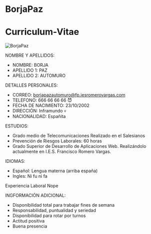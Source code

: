 # BorjaPaz
# Curriculum-Vitae
![BorjaPaz](https://data.pixiz.com/output/user/frame/preview/400x400/5/9/2/2/3112295_2b37e.jpg)																																				

NOMBRE Y APELLIDOS:
- NOMBRE: BORJA
- APELLIDO 1: PAZ
- APELLIDO 2: AUTOMURO

DETALLES PERSONALES:
- CORREO: borjapazautomuro@fp.iesromerovargas.com
- TELEFONO: 666 66 66 66 😈
- FECHA DE NACIMIENTO: 23/10/2002
- DIRECCIÓN: Inframundo 💀
- NACIONALIDAD: Españita

ESTUDIOS:
- Grado medio de Telecomunicaciones     Realizado en el Salesianos
- Prevención de Riesgos Laborales: 60 horas
- Grado Superior de Desarrollo de Aplicaciones Web. Realizándolo actualmente en I.E.S. Francisco Romero Vargas.

IDIOMAS:
- Español: Lengua materna (arriba españa)
- Ingles: Ni fu ni fa

Experiencia Laboral
Nope

INGFORMACIÓN ADICIONAL:
- Disponibilidad total para trabajar fines de semana
- Responsabilidad, puntualidad y seriedad
- Disponibilidad para rotar por turnos
- Actitud positiva
- Buena presencia
